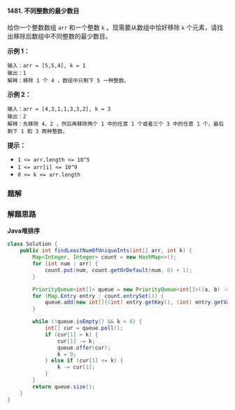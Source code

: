 #### 1481. 不同整数的最少数目

给你一个整数数组 `arr` 和一个整数 `k` 。现需要从数组中恰好移除 `k` 个元素，请找出移除后数组中不同整数的最少数目。

**示例 1：**

```shell
输入：arr = [5,5,4], k = 1
输出：1
解释：移除 1 个 4 ，数组中只剩下 5 一种整数。
```

**示例 2：**

```shell
输入：arr = [4,3,1,1,3,3,2], k = 3
输出：2
解释：先移除 4、2 ，然后再移除两个 1 中的任意 1 个或者三个 3 中的任意 1 个，最后剩下 1 和 3 两种整数。
```

**提示：**

- `1 <= arr.length <= 10^5`
- `1 <= arr[i] <= 10^9`
- `0 <= k <= arr.length`

### 题解

### 解题思路

**Java堆排序**

```java
class Solution {
    public int findLeastNumOfUniqueInts(int[] arr, int k) {
        Map<Integer, Integer> count = new HashMap<>();
        for (int num : arr) {
            count.put(num, count.getOrDefault(num, 0) + 1);
        }

        PriorityQueue<int[]> queue = new PriorityQueue<int[]>((a, b) -> a[1] - b[1]);
        for (Map.Entry entry : count.entrySet()) {
            queue.add(new int[]{(int) entry.getKey(), (int) entry.getValue()});
        }

        while (!queue.isEmpty() && k > 0) {
            int[] cur = queue.poll();
            if (cur[1] > k) {
                cur[1] -= k;
                queue.offer(cur);
                k = 0;
            } else if (cur[1] <= k) {
                k -= cur[1];
            }
        }
        return queue.size();
    }
}
```

